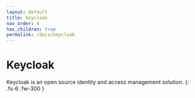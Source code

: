 ```yaml
---
layout: default
title: Keycloak
nav_order: 4
has_children: true
permalink: /docs/keycloak
---
```


# Keycloak

Keycloak is an open source identity and access management solution.
{: .fs-6 .fw-300 }

